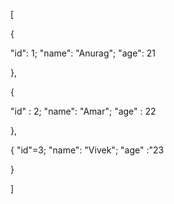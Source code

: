 [

{
	
   "id": 1;
   "name": "Anurag";
   "age": 21

},

{
	
   "id" : 2;
   "name": "Amar";
   "age" : 22


},

{
	 "id"=3;
	 "name": "Vivek";
	 "age" :"23


}

]

